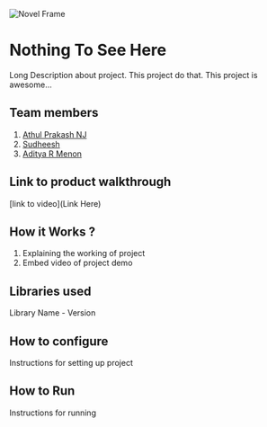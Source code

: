 
![Novel Frame](https://github.com/TH-Activities/saturday-hack-night-template/assets/90635335/4c26e8ac-2dd1-4d75-8e1a-9f7585e3b381)


# Nothing To See Here 
Long Description about project. This project do that. This project is awesome...
## Team members
1. [Athul Prakash NJ](https://github.com/psychoSherlock)
2. [Sudheesh](https://github.com/Sudheeshspai)
3. [Aditya R Menon](https://github.com/adityarmenon)
## Link to product walkthrough
[link to video](Link Here)
## How it Works ?
1. Explaining the working of project
2. Embed video of project demo
## Libraries used
Library Name - Version
## How to configure
Instructions for setting up project
## How to Run
Instructions for running
